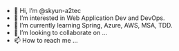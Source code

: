 - 👋 Hi, I’m @skyun-a2tec
- 👀 I’m interested in Web Application Dev and DevOps.
- 🌱 I’m currently learning Spring, Azure, AWS, MSA, TDD.
- 💞️ I’m looking to collaborate on ...
- 📫 How to reach me ...

<!---
skyun-a2tec/skyun-a2tec is a ✨ special ✨ repository because its `README.md` (this file) appears on your GitHub profile.
You can click the Preview link to take a look at your changes.
--->

